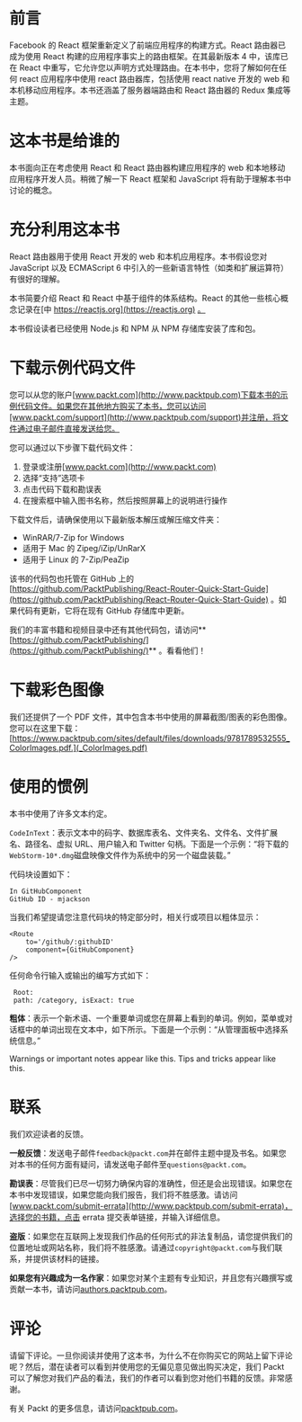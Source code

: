 # 前言

Facebook 的 React 框架重新定义了前端应用程序的构建方式。React 路由器已成为使用 React 构建的应用程序事实上的路由框架。在其最新版本 4 中，该库已在 React 中重写，它允许您以声明方式处理路由。在本书中，您将了解如何在任何 react 应用程序中使用 react 路由器库，包括使用 react native 开发的 web 和本机移动应用程序。本书还涵盖了服务器端路由和 React 路由器的 Redux 集成等主题。

# 这本书是给谁的

本书面向正在考虑使用 React 和 React 路由器构建应用程序的 web 和本地移动应用程序开发人员。稍微了解一下 React 框架和 JavaScript 将有助于理解本书中讨论的概念。

# 充分利用这本书

React 路由器用于使用 React 开发的 web 和本机应用程序。本书假设您对 JavaScript 以及 ECMAScript 6 中引入的一些新语言特性（如类和扩展运算符）有很好的理解。

本书简要介绍 React 和 React 中基于组件的体系结构。React 的其他一些核心概念记录在[中 https://reactjs.org](https://reactjs.org) [。](https://reactjs.org)

本书假设读者已经使用 Node.js 和 NPM 从 NPM 存储库安装了库和包。

# 下载示例代码文件

您可以从您的账户[www.packt.com](http://www.packtpub.com)下载本书的示例代码文件。如果您在其他地方购买了本书，您可以访问[www.packt.com/support](http://www.packtpub.com/support)并注册，将文件通过电子邮件直接发送给您。

您可以通过以下步骤下载代码文件：

1.  登录或注册[www.packt.com](http://www.packt.com)
2.  选择“支持”选项卡
3.  点击代码下载和勘误表
4.  在搜索框中输入图书名称，然后按照屏幕上的说明进行操作

下载文件后，请确保使用以下最新版本解压或解压缩文件夹：

*   WinRAR/7-Zip for Windows
*   适用于 Mac 的 Zipeg/iZip/UnRarX
*   适用于 Linux 的 7-Zip/PeaZip

该书的代码包也托管在 GitHub 上的[https://github.com/PacktPublishing/React-Router-Quick-Start-Guide](https://github.com/PacktPublishing/React-Router-Quick-Start-Guide) 。如果代码有更新，它将在现有 GitHub 存储库中更新。

我们的丰富书籍和视频目录中还有其他代码包，请访问**[https://github.com/PacktPublishing/](https://github.com/PacktPublishing/)** 。看看他们！

# 下载彩色图像

我们还提供了一个 PDF 文件，其中包含本书中使用的屏幕截图/图表的彩色图像。您可以在这里下载：[https://www.packtpub.com/sites/default/files/downloads/9781789532555_ColorImages.pdf.](_ColorImages.pdf)

# 使用的惯例

本书中使用了许多文本约定。

`CodeInText`：表示文本中的码字、数据库表名、文件夹名、文件名、文件扩展名、路径名、虚拟 URL、用户输入和 Twitter 句柄。下面是一个示例：“将下载的`WebStorm-10*.dmg`磁盘映像文件作为系统中的另一个磁盘装载。”

代码块设置如下：

```
In GitHubComponent
GitHub ID - mjackson
```

当我们希望提请您注意代码块的特定部分时，相关行或项目以粗体显示：

```
<Route
    to='/github/:githubID'
    component={GitHubComponent}
/>
```

任何命令行输入或输出的编写方式如下：

```
 Root:
 path: /category, isExact: true
```

**粗体**：表示一个新术语、一个重要单词或您在屏幕上看到的单词。例如，菜单或对话框中的单词出现在文本中，如下所示。下面是一个示例：“从管理面板中选择系统信息。”

Warnings or important notes appear like this. Tips and tricks appear like this.

# 联系

我们欢迎读者的反馈。

**一般反馈**：发送电子邮件`feedback@packt.com`并在邮件主题中提及书名。如果您对本书的任何方面有疑问，请发送电子邮件至`questions@packt.com`。

**勘误表**：尽管我们已尽一切努力确保内容的准确性，但还是会出现错误。如果您在本书中发现错误，如果您能向我们报告，我们将不胜感激。请访问[www.packt.com/submit-errata](http://www.packtpub.com/submit-errata)，选择您的书籍，点击 errata 提交表单链接，并输入详细信息。

**盗版**：如果您在互联网上发现我们作品的任何形式的非法复制品，请您提供我们的位置地址或网站名称，我们将不胜感激。请通过`copyright@packt.com`与我们联系，并提供该材料的链接。

**如果您有兴趣成为一名作家**：如果您对某个主题有专业知识，并且您有兴趣撰写或贡献一本书，请访问[authors.packtpub.com](http://authors.packtpub.com/)。

# 评论

请留下评论。一旦你阅读并使用了这本书，为什么不在你购买它的网站上留下评论呢？然后，潜在读者可以看到并使用您的无偏见意见做出购买决定，我们 Packt 可以了解您对我们产品的看法，我们的作者可以看到您对他们书籍的反馈。非常感谢。

有关 Packt 的更多信息，请访问[packtpub.com](https://www.packtpub.com/)。